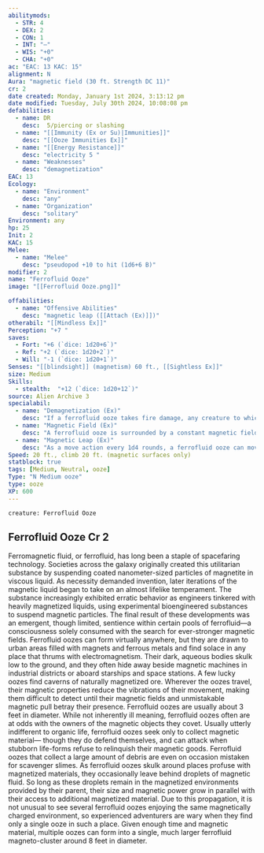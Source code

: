 ```yaml
---
abilitymods:
  - STR: 4
  - DEX: 2
  - CON: 1
  - INT: "—"
  - WIS: "+0"
  - CHA: "+0"
ac: "EAC: 13 KAC: 15"
alignment: N
Aura: "magnetic field (30 ft. Strength DC 11)"
cr: 2
date created: Monday, January 1st 2024, 3:13:12 pm
date modified: Tuesday, July 30th 2024, 10:08:08 pm
defabilities:
  - name: DR
    desc:  5/piercing or slashing
  - name: "[[Immunity (Ex or Su)|Immunities]]"
    desc: "[[Ooze Immunities Ex]]"
  - name: "[[Energy Resistance]]"
    desc: "electricity 5 "
  - name: "Weaknesses"
    desc: "demagnetization"
EAC: 13
Ecology:
  - name: "Environment"
    desc: "any"
  - name: "Organization"
    desc: "solitary"
Environment: any
hp: 25
Init: 2
KAC: 15
Melee:
  - name: "Melee"
    desc: "pseudopod +10 to hit (1d6+6 B)"
modifier: 2
name: "Ferrofluid Ooze"
image: "[[Ferrofluid Ooze.png]]"

offabilities:
  - name: "Offensive Abilities"
    desc: "magnetic leap ([[Attach (Ex)]])"
otherabil: "[[Mindless Ex]]"
Perception: "+7 "
saves:
  - Fort: "+6 (`dice: 1d20+6`)"
  - Ref: "+2 (`dice: 1d20+2`)"
  - Will: "-1 (`dice: 1d20+1`)"
Senses: "[[blindsight]] (magnetism) 60 ft., [[Sightless Ex]]"
size: Medium
Skills:
  - stealth:  "+12 (`dice: 1d20+12`)"
source: Alien Archive 3 
specialabil:
  - name: "Demagnetization (Ex)"
    desc: "If a ferrofluid ooze takes fire damage, any creature to which the ooze is attached is released. In addition, until the end of the ooze’s next turn, its magnetic field aura has no effect, and it can’t use magnetic leap."
  - name: "Magnetic Field (Ex)"
    desc: "A ferrofluid ooze is surrounded by a constant magnetic field that interferes with nearby technological equipment. Each time a creature within the field attacks with a technological weapon, it must succeed at a Strength check (DC = 10 + 1/2 the ooze’s CR) or take a –2 penalty to its attack."
  - name: "Magnetic Leap (Ex)"
    desc: "As a move action every 1d4 rounds, a ferrofluid ooze can move adjacent to a creature within its magnetic field that is either a technological construct or wearing or wielding technological equipment. This movement does not provoke attacks of opportunity. The ooze then automatically attaches to that creature, as per the [[Attach (Ex)]] universal creature rule."
Speed: 20 ft., climb 20 ft. (magnetic surfaces only)
statblock: true
tags: [Medium, Neutral, ooze]
Type: "N Medium ooze"
type: ooze
XP: 600
---
```


```statblock
creature: Ferrofluid Ooze
```

## Ferrofluid Ooze Cr 2

Ferromagnetic fluid, or ferrofluid, has long been a staple of spacefaring technology. Societies across the galaxy originally created this utilitarian substance by suspending coated nanometer-sized particles of magnetite in viscous liquid. As necessity demanded invention, later iterations of the magnetic liquid began to take on an almost lifelike temperament. The substance increasingly exhibited erratic behavior as engineers tinkered with heavily magnetized liquids, using experimental bioengineered substances to suspend magnetic particles. The final result of these developments was an emergent, though limited, sentience within certain pools of ferrofluid—a consciousness solely consumed with the search for ever-stronger magnetic fields.
Ferrofluid oozes can form virtually anywhere, but they are drawn to urban areas filled with magnets and ferrous metals and find solace in any place that thrums with electromagnetism. Their dark, aqueous bodies skulk low to the ground, and they often hide away beside magnetic machines in industrial districts or aboard starships and space stations. A few lucky oozes find caverns of naturally magnetized ore. Wherever the oozes travel, their magnetic properties reduce the vibrations of their movement, making them difficult to detect until their magnetic fields and unmistakable magnetic pull betray their presence. Ferrofluid oozes are usually about 3 feet in diameter.
While not inherently ill meaning, ferrofluid oozes often are at odds with the owners of the magnetic objects they covet. Usually utterly indifferent to organic life, ferrofluid oozes seek only to collect magnetic material— though they do defend themselves, and can attack when stubborn life-forms refuse to relinquish their magnetic goods. Ferrofluid oozes that collect a large amount of debris are even on occasion mistaken for scavenger slimes.
As ferrofluid oozes skulk around places profuse with magnetized materials, they occasionally leave behind droplets of magnetic fluid. So long as these droplets remain in the magnetized environments provided by their parent, their size and magnetic power grow in parallel with their access to additional magnetized material. Due to this propagation, it is not unusual to see several ferrofluid oozes enjoying the same magnetically charged environment, so experienced adventurers are wary when they find only a single ooze in such a place. Given enough time and magnetic material, multiple oozes can form into a single, much larger ferrofluid magneto-cluster around 8 feet in diameter.
